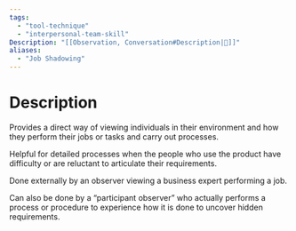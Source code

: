 ```yaml
---
tags:
  - "tool-technique"
  - "interpersonal-team-skill"
Description: "[[Observation, Conversation#Description|📝]]"
aliases:
  - "Job Shadowing"
---
```

# Description
Provides a direct way of viewing individuals in their environment and how they perform their jobs or tasks and carry out processes.

Helpful for detailed processes when the people who use the product have difficulty or are reluctant to articulate their requirements.

Done externally by an observer viewing a business expert performing a job.

Can also be done by a “participant observer” who actually performs a process or procedure to experience how it is done to uncover hidden requirements.
